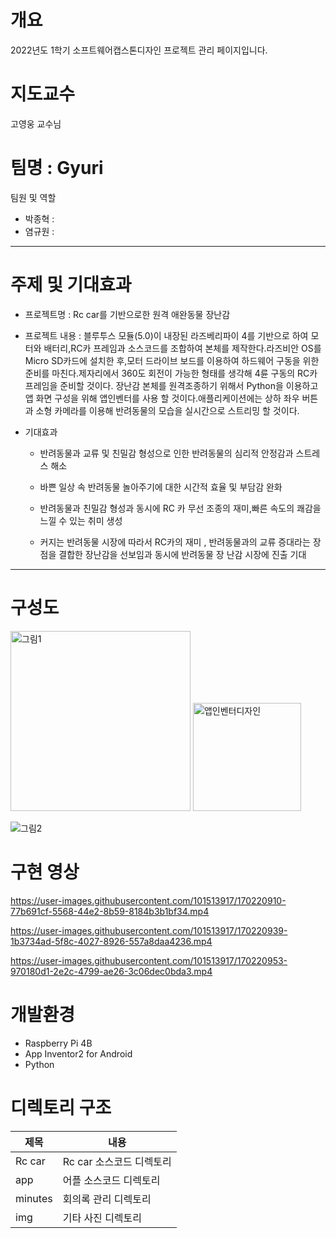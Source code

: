 # 개요

2022년도 1학기 소프트웨어캡스톤디자인 프로젝트 관리 페이지입니다.

# 지도교수
 고영웅 교수님
 

# 팀명 : Gyuri
   
   팀원 및 역할

  + 박종혁 :
  + 염규원 :
  ---
  # 주제 및 기대효과
  + 프로젝트명 : Rc car를 기반으로한 원격 애완동물 장난감
  
  + 프로젝트 내용 : 블루투스 모듈(5.0)이 내장된 라즈베리파이 4를 기반으로 하여 모터와 배터리,RC카 프레임과 소스코드를 조합하여 본체를 제작한다.라즈비안 OS를 Micro SD카드에 설치한 후,모터 드라이브 보드를 이용하여 하드웨어 구동을 위한 준비를 마친다.제자리에서 360도 회전이 가능한 형태를 생각해 4륜 구동의 RC카 프레임을 준비할 것이다.
장난감 본체를 원격조종하기 위해서 Python을 이용하고 앱 화면 구성을 위해 앱인벤터를 사용 할 것이다.애플리케이션에는 상하 좌우 버튼과 소형 카메라를 이용해 반려동물의 모습을 실시간으로 스트리밍 할 것이다.
  
  + 기대효과 

      - 반려동물과 교류 및 친밀감 형성으로 인한 반려동물의 심리적 안정감과 스트레스 해소
      
      - 바쁜 일상 속 반려동물 놀아주기에 대한 시간적 효율 및 부담감 완화

      - 반려동물과 친밀감 형성과 동시에 RC 카 무선 조종의 재미,빠른 속도의 쾌감을 느낄 수 있는  취미 생성

      - 커지는 반려동물 시장에 따라서 RC카의 재미 , 반려동물과의 교류 증대라는 장점을 결합한 장난감을 선보임과 동시에 반려동물 장          난감 시장에 진출 기대



---
# 구성도

<img width="288" alt="그림1" src="https://user-images.githubusercontent.com/101513917/169761845-5c05806a-997d-439d-a583-13391f200a2b.png"> <img width="173" alt="앱인벤터디자인" src="https://user-images.githubusercontent.com/101513917/169762017-f69abffe-cb58-4d1f-a239-cddf25fa03cd.png">

![그림2](https://user-images.githubusercontent.com/101513917/169761883-7335f4c1-c5f9-4d21-ab58-4f40a5d10e16.png) 

# 구현 영상



https://user-images.githubusercontent.com/101513917/170220910-77b691cf-5568-44e2-8b59-8184b3b1bf34.mp4



https://user-images.githubusercontent.com/101513917/170220939-1b3734ad-5f8c-4027-8926-557a8daa4236.mp4



https://user-images.githubusercontent.com/101513917/170220953-970180d1-2e2c-4799-ae26-3c06dec0bda3.mp4






# 개발환경
 + Raspberry Pi 4B 
 + App Inventor2 for Android
 + Python
# 디렉토리 구조
|제목|내용|
|------|------|
|Rc car|Rc car 소스코드 디렉토리|
|app|어플 소스코드 디렉토리|
|minutes|회의록 관리 디렉토리|
|img|기타 사진 디렉토리|


